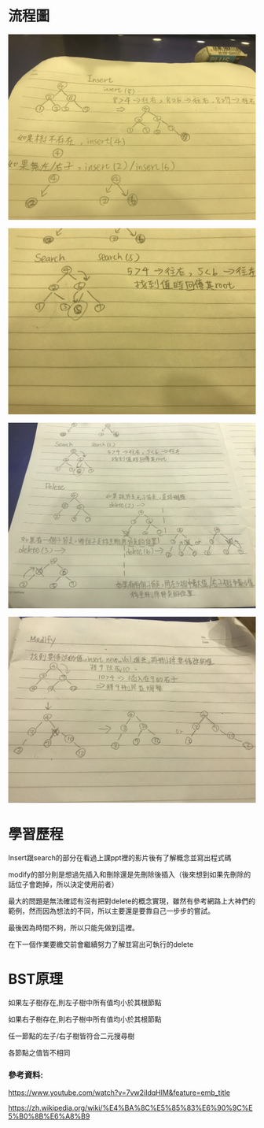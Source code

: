 # 流程圖

![](https://github.com/jason-28/06170136/blob/master/img/S__26288559.jpg)

![](https://github.com/jason-28/06170136/blob/master/img/S__26288562.jpg)

![](https://github.com/jason-28/06170136/blob/master/img/S__26288561.jpg)

![](https://github.com/jason-28/06170136/blob/master/img/S__26288563.jpg)

# 學習歷程

Insert跟search的部分在看過上課ppt裡的影片後有了解概念並寫出程式碼

modify的部分則是想過先插入和刪除還是先刪除後插入（後來想到如果先刪除的話位子會跑掉，所以決定使用前者）

最大的問題是無法確認有沒有把對delete的概念實現，雖然有參考網路上大神們的範例，然而因為想法的不同，所以主要還是要靠自己一步步的嘗試。

最後因為時間不夠，所以只能先做到這裡。

在下一個作業要繳交前會繼續努力了解並寫出可執行的delete

# BST原理
如果左子樹存在,則左子樹中所有值均小於其根節點

如果右子樹存在,則右子樹中所有值均小於其根節點

任一節點的左子/右子樹皆符合二元搜尋樹

各節點之值皆不相同

### 參考資料:

https://www.youtube.com/watch?v=7vw2iIdqHlM&feature=emb_title

https://zh.wikipedia.org/wiki/%E4%BA%8C%E5%85%83%E6%90%9C%E5%B0%8B%E6%A8%B9
